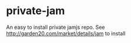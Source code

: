private-jam
===========

An easy to install private jamjs repo. See http://garden20.com/market/details/jam to install